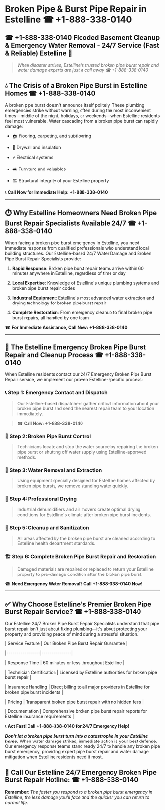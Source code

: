 # Broken Pipe & Burst Pipe Repair in Estelline ☎ +1-888-338-0140  
## ☎ +1-888-338-0140 Flooded Basement Cleanup & Emergency Water Removal - 24/7 Service (Fast & Reliable) Estelline 🚨  

> *When disaster strikes, Estelline's trusted broken pipe burst repair and water damage experts are just a call away ☎ +1-888-338-0140*  

## 💧 The Crisis of a Broken Pipe Burst in Estelline Homes ☎ +1-888-338-0140  

A broken pipe burst doesn't announce itself politely. These plumbing emergencies strike without warning, often during the most inconvenient times—middle of the night, holidays, or weekends—when Estelline residents feel most vulnerable. Water cascading from a broken pipe burst can rapidly damage:  

* 🏠 Flooring, carpeting, and subflooring  
* 🧱 Drywall and insulation  
* ⚡ Electrical systems  
* 🛋️ Furniture and valuables  
* 🏗️ Structural integrity of your Estelline property  

📞 **Call Now for Immediate Help: +1-888-338-0140**  

---  

## ⏱️ Why Estelline Homeowners Need Broken Pipe Burst Repair Specialists Available 24/7 ☎ +1-888-338-0140  

When facing a broken pipe burst emergency in Estelline, you need immediate response from qualified professionals who understand local building structures. Our Estelline-based 24/7 Water Damage and Broken Pipe Burst Repair Specialists provide:  

1. **Rapid Response**: Broken pipe burst repair teams arrive within 60 minutes anywhere in Estelline, regardless of time or day  
2. **Local Expertise**: Knowledge of Estelline's unique plumbing systems and broken pipe burst repair codes  
3. **Industrial Equipment**: Estelline's most advanced water extraction and drying technology for broken pipe burst repair  
4. **Complete Restoration**: From emergency cleanup to final broken pipe burst repairs, all handled by one team  

☎ **For Immediate Assistance, Call Now: +1-888-338-0140**  

---  

## 🔧 The Estelline Emergency Broken Pipe Burst Repair and Cleanup Process ☎ +1-888-338-0140  

When Estelline residents contact our 24/7 Emergency Broken Pipe Burst Repair service, we implement our proven Estelline-specific process:  

### 📞 Step 1: Emergency Contact and Dispatch  
> Our Estelline-based dispatchers gather critical information about your broken pipe burst and send the nearest repair team to your location immediately.  
> ☎ **Call Now: +1-888-338-0140**  

### 🚿 Step 2: Broken Pipe Burst Control  
> Technicians locate and stop the water source by repairing the broken pipe burst or shutting off water supply using Estelline-approved methods.  

### 🌊 Step 3: Water Removal and Extraction  
> Using equipment specially designed for Estelline homes affected by broken pipe bursts, we remove standing water quickly.  

### 💨 Step 4: Professional Drying  
> Industrial dehumidifiers and air movers create optimal drying conditions for Estelline's climate after broken pipe burst incidents.  

### 🧼 Step 5: Cleanup and Sanitization  
> All areas affected by the broken pipe burst are cleaned according to Estelline health department standards.  

### 🏗️ Step 6: Complete Broken Pipe Burst Repair and Restoration  
> Damaged materials are repaired or replaced to return your Estelline property to pre-damage condition after the broken pipe burst.  

☎ **Need Emergency Water Removal? Call +1-888-338-0140 Now!**  

---  

## ✅ Why Choose Estelline's Premier Broken Pipe Burst Repair Service? ☎ +1-888-338-0140  

Our Estelline 24/7 Broken Pipe Burst Repair Specialists understand that pipe burst repair isn't just about fixing plumbing—it's about protecting your property and providing peace of mind during a stressful situation.  

| Service Feature | Our Broken Pipe Burst Repair Guarantee |  
|-----------------|---------------|  
| Response Time | 60 minutes or less throughout Estelline |  
| Technician Certification | Licensed by Estelline authorities for broken pipe burst repair |  
| Insurance Handling | Direct billing to all major providers in Estelline for broken pipe burst incidents |  
| Pricing | Transparent broken pipe burst repair with no hidden fees |  
| Documentation | Comprehensive broken pipe burst repair reports for Estelline insurance requirements |  

📞 **Act Fast! Call +1-888-338-0140 for 24/7 Emergency Help!**  

***Don't let a broken pipe burst turn into a catastrophe in your Estelline home.*** When water damage strikes, immediate action is your best defense. Our emergency response teams stand ready 24/7 to handle any broken pipe burst emergency, providing expert pipe burst repair and water damage mitigation when Estelline residents need it most.  

## 📱 Call Our Estelline 24/7 Emergency Broken Pipe Burst Repair Hotline: ☎ +1-888-338-0140  

**Remember**: *The faster you respond to a broken pipe burst emergency in Estelline, the less damage you'll face and the quicker you can return to normal life.*